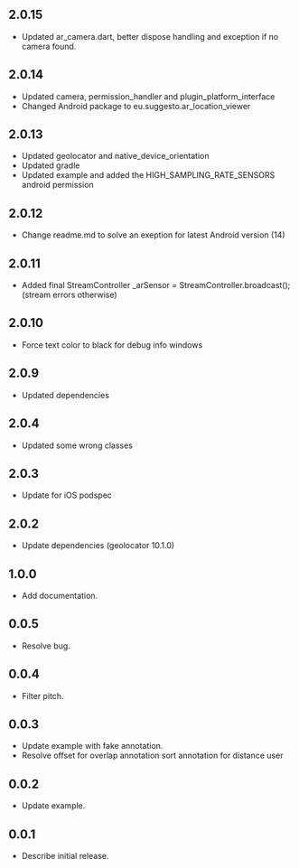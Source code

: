 
## 2.0.15 
* Updated ar_camera.dart, better dispose handling and exception if no camera found.

## 2.0.14 
* Updated camera, permission_handler and plugin_platform_interface
* Changed Android package to eu.suggesto.ar_location_viewer  

## 2.0.13
* Updated geolocator and native_device_orientation
* Updated gradle 
* Updated example and added the HIGH_SAMPLING_RATE_SENSORS android permission

## 2.0.12
* Change readme.md to solve an exeption for latest Android version (14)

## 2.0.11

* Added final StreamController<ArSensor> _arSensor = StreamController<ArSensor>.broadcast(); (stream errors otherwise)

## 2.0.10

* Force text color to black for debug info windows

## 2.0.9

* Updated dependencies

## 2.0.4

* Updated some wrong classes

## 2.0.3

* Update for iOS podspec

## 2.0.2

* Update dependencies (geolocator 10.1.0)

## 1.0.0

* Add documentation.

## 0.0.5

* Resolve bug.

## 0.0.4

* Filter pitch.

## 0.0.3

* Update example with fake annotation.
* Resolve offset for overlap annotation sort annotation for distance user

## 0.0.2

*  Update example.

## 0.0.1

*  Describe initial release.
